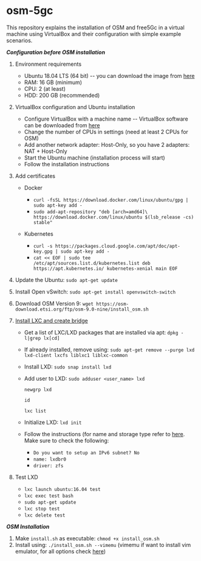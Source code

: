 # osm-5gc

This repository explains the installation of OSM and free5Gc in a virtual machine using VirtualBox and their configuration with simple example scenarios.

***Configuration before OSM installation***

1. Environment requirements
    * Ubuntu 18.04 LTS (64 bit) -- you can download the image from [here](https://releases.ubuntu.com/18.04.5/)
    * RAM: 16 GB (minimum)
    * CPU: 2 (at least)
    * HDD: 200 GB (recommended)

2. VirtualBox configuration and Ubuntu installation
    * Configure VirtualBox with a machine name -- VirtualBox software can be downloaded from [here](https://www.virtualbox.org/wiki/Downloads)
    * Change the number of CPUs in settings (need at least 2 CPUs for OSM)
    * Add another network adapter: Host-Only, so you have 2 adapters: NAT + Host-Only
    * Start the Ubuntu machine (installation process will start)
    * Follow the installation instructions

3. Add certificates
    * Docker
      - `curl -fsSL https://download.docker.com/linux/ubuntu/gpg | sudo apt-key add -`
      - `sudo add-apt-repository "deb [arch=amd64]\ https://download.docker.com/linux/ubuntu $(lsb_release -cs) stable" `

    * Kubernetes
      - `curl -s https://packages.cloud.google.com/apt/doc/apt-key.gpg | sudo apt-key add -`
      - `cat << EOF | sudo tee /etc/apt/sources.list.d/kubernetes.list deb https://apt.kubernetes.io/ kubernetes-xenial main EOF `

4. Update the Ubuntu: `sudo apt-get update`

5. Install Open vSwitch: `sudo apt-get install openvswitch-switch`

6. Download OSM Version 9: `wget https://osm-download.etsi.org/ftp/osm-9.0-nine/install_osm.sh`

7. [Install LXC and create bridge](https://osm.etsi.org/wikipub/index.php/LXD_configuration_for_OSM_Release_FIVE)
    * Get a list of LXC/LXD packages that are installed via apt: `dpkg -l|grep lx[cd]`
    * If already installed, remove using: `sudo apt-get remove --purge lxd lxd-client lxcfs liblxc1 liblxc-common`
    * Install LXD: `sudo snap install lxd`
    * Add user to LXD: 
        `sudo adduser <user_name> lxd`
        
        `newgrp lxd`
        
        `id`
        
        ```lxc list```
    * Initialize LXD: ```lxd init```
    * Follow the instructions (for name and storage type refer to [here](https://osm.etsi.org/wikipub/index.php/LXD_configuration_for_OSM_Release_THREE). Make sure to check the following:
      - `Do you want to setup an IPv6 subnet? No`
      - `name: lxdbr0`
      - `driver: zfs`


8. Test LXD
    * `lxc launch ubuntu:16.04 test`
    * `lxc exec test bash`
    * `sudo apt-get update`
    * `lxc stop test`
    * ```lxc delete test```


***OSM Installation***

1. Make `install.sh` as executable: `chmod +x install_osm.sh`
2. Install using: `./install_osm.sh --vimemu` (vimemu if want to install vim emulator, for all options check [here](https://osm.etsi.org/docs/user-guide/03-installing-osm.html#other-installer-options))
